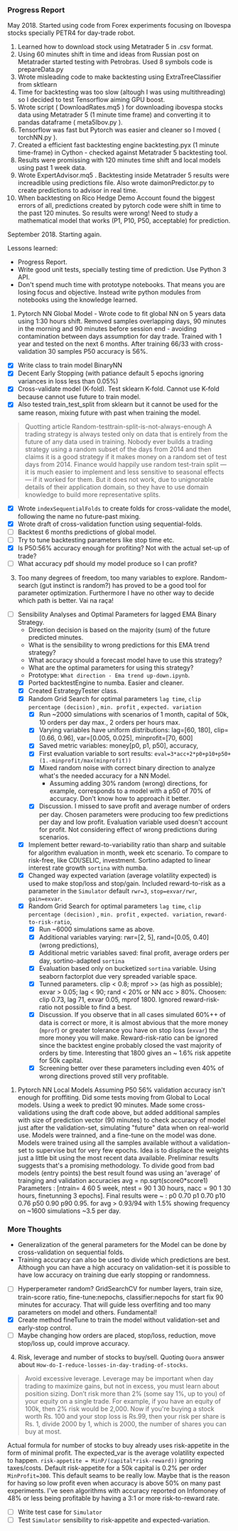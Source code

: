 
### Progress Report

May 2018. Started using code from Forex experiments focusing on Ibovespa stocks specially PETR4 for day-trade robot.
1. Learned how to download stock using Metatrader 5 in .csv format.  
2. Using 60 minutes shift in time and ideas from Russian post on Metatrader started testing with Petrobras. Used 8 symbols code is prepareData.py  
3. Wrote misleading code to make backtesting using ExtraTreeClassifier from sktlearn
4. Time for backtesting was too slow (altough I was using multithreading) so I decided to test Tensorflow aiming GPU boost.
5. Wrote script ( DownloadRates.mq5 ) for downloading ibovespa stocks data using Metatrader 5 (1 minute time frame) and converting it to pandas dataframe ( meta5Ibov.py ).
6. Tensorflow was fast but Pytorch was easier and cleaner so I moved ( torchNN.py ).
7. Created a efficient fast backtesting engine backtesting.pyx (1 minute time-frame) in Cython - checked against Metatrader 5 backtesting tool.
8. Results were promissing with 120 minutes time shift and local models using past 1 week data.
9. Wrote ExpertAdvisor.mq5 . Backtesting inside Metatrader 5 results were increadible using predictions file. Also wrote daimonPredictor.py to create predictions to advisor in real time.
10. When backtesting on Rico Hedge Demo Account found the biggest errors of all, predictions created by pytorch code were shift in time to the past 120 minutes. So results were wrong! Need to study a mathematical model that works (P1, P10, P50, acceptable) for prediction.

September 2018. Starting again.

Lessons learned:
- Progress Report.
- Write good unit tests, specially testing time of prediction. Use Python 3 API.
- Don't spend much time with prototype notebooks. That means you are losing focus and objective. Instead write python modules from notebooks using the knowledge learned.

1. Pytorch NN Global Model - Wrote code to fit global NN on 5 years data using 1:30 hours shift. Removed samples overlapping days, 90 minutes in the morning and 90 minutes before session end - avoiding contamination between days assumption for day trade. Trained with 1 year and tested on the next 6 months. After training 66/33 with cross-validation 30 samples P50 accuracy is 56%.

- [x] Write class to train model BinaryNN  
- [x] Decent Early Stopping (with patiance default 5 epochs ignoring variances in loss less than 0.05%)  
- [x] Cross-validate model (K-fold). Test sklearn K-fold. Cannot use K-fold because cannot use future to train model.  
- [x] Also tested train_test_split from sklearn but it cannot be used for the same reason, mixing future with past when training the model.  

> Quotting article Random-testtrain-split-is-not-always-enough A trading strategy is always tested only on data that is entirely from the future of any data used in training. Nobody ever builds a trading strategy using a random subset of the days from 2014 and then claims it is a good strategy if it makes money on a random set of test days from 2014. Finance would happily use random test-train split — it is much easier to implement and less sensitive to seasonal effects — if it worked for them. But it does not work, due to unignorable details of their application domain, so they have to use domain knowledge to build more representative splits.  

- [x] Wrote `indexSequentialFolds` to create folds for cross-validate the model, following the name no future-past mixing.  
- [x] Wrote draft of cross-validation function using sequential-folds.  
- [ ] Backtest 6 months predictions of global model.  
- [ ] Try to tune backtesting parameters like stop time etc.   
- [x] Is P50:56% accuracy enough for profiting? Not with the actual set-up of trade?
- [ ] What accuracy pdf should my model produce so I can profit?  

3. Too many degrees of freedom, too many variables to explore. Random-search (gut instinct is random?) has proved to be a good tool for parameter optimization. Furthermore I have no other way to decide which path is better. Vai na raça!  
- [ ] Sensibility Analyses and Optimal Parameters for lagged EMA Binary Strategy. 
    - Direction decision is based on the majority (sum) of the future predicted minutes.  
    - What is the sensibility to wrong predictions for this EMA trend strategy?  
    - What accuracy should a forecast model have to use this strategy?  
    - What are the optimal parameters for using this strategy?  
    - Prototype:  `What direction - Ema trend up-down.ipynb`.  
  - [x] Ported backtestEngine to numba. Easier and cleaner. 
  - [x] Created EstrategyTester class.  
  - [x] Random Grid Search for optimal parameters  `lag time`, `clip percentage (decision)` , `min. profit` , `expected. variation`
      - [x] Run ~2000 simulations with scenarios of 1 month, capital of 50k, 10 orders per day max., 2 orders per hours max.   
      - [x] Varying variables have uniform distributions: lag=[60, 180], clip=[0.66, 0.96], var=[0.005, 0.025], minprofit=[70, 600]  
      - [x] Saved metric variables: money[p0, p1, p50], accuracy, 
      - [x] First evaluation variable to sort results: `eval=3*acc+2*p0+p10+p50+(1.-minprofit/max(minprofit))`  
      - [x] Mixed random noise with correct binary direction to analyze what's the needed accuracy for a NN Model.
          - Assuming adding 30% random (wrong) directions, for example, corresponds to a model with a p50 of 70% of accuracy. Don't know how to approach it better.        
      - [x] Discussion. I missed to save profit and average number of orders per day. Chosen parameters were producing too few predictions per day and low profit. Evaluation variable used doesn't account for profit. Not considering effect of wrong predictions during scenarios.
  - [x] Implement better reward-to-variability ratio than sharp and suitable for algorithm evaluation in month, week etc scenario. To compare to risk-free, like CDI/SELIC, investment. Sortino adapted to linear interest rate growth `sortina` with numba.
  - [x] Changed way expected variation (average volatility expected) is used to make stop/loss and stop/gain. Included reward-to-risk as a parameter in the `Simulator` default `rwr=3`, `stop=exvar/rwr`, `gain=exvar`. 
  - [x] Random Grid Search for optimal parameters `lag time`, `clip percentage (decision)` , `min. profit` , `expected. variation`, `reward-to-risk-ratio`, 
      - [x] Run ~6000 simulations same as above.
      - [x] Additional variables varying: rwr=[2, 5], rand=[0.05, 0.40] (wrong predictions), 
      - [x] Additional metric variables saved: final profit, average orders per day, sortino-adapted `sortina`
      - [x] Evaluation based only on bucketized `sortina` variable. Using seaborn factorplot due very spreaded variable space. 
      - [x] Tunned parameters. clip < 0.8; mprof >> (as high as possible); exvar > 0.05; lag < 90; rand < 20% or NN acc > 80%. Choosen: clip 0.73, lag 71, exvar 0.05, mprof 1800. Ignored reward-risk-ratio not possible to find a best. 
      - [x] Discussion. If you observe that in all cases simulated 60%++ of data is correct or more, it is almost abvious that the more money (`mprof`) or greater tolerance you have on stop loss (`exvar`) the more money you will make. Reward-risk-ratio can be ignored since the backtest engine probably closed the vast majority of orders by time. Interesting that 1800 gives an ~ 1.6% risk appetite for 50k capital.
      - [x] Screening better over these parameters including even 40% of wrong directions proved still very profitable. 

1.  Pytorch NN Local Models Assuming P50 56% validation accuracy isn't enough for proffiting. Did some tests moving from Global to Local models. Using a week to predict 90 minutes. Made some cross-validations using the draft code above, but added additional samples with size of prediction vector (90 minutes) to check accuracy of model just after the validation-set, simulating "future" data when on real-world use. Models were trainned, and a fine-tune on the model was done. Models were trained using all the samples available without a validation-set to supervise but for very few epochs. Idea is to displace the weights just a little bit using the most recent data available. Preliminar results suggests that's a promising methodology. To divide good from bad models (entry points) the best result found was using an 'average' of trainging and validation accuracies avg = np.sqrt(score0*score1) Parameters : [ntrain= 4 60 5 week, ntest = 90 1 30 hours, nacc = 90 1 30 hours, finetunning 3 epochs]. Final results were ~ : p0 0.70 p1 0.70 p10 0.76 p50 0.90 p90 0.95. for avg > 0.93/94 with 1.5% showing frequency on ~1600 simulations ~3.5 per day.  

### More Thoughts  

- Generalization of the general parameters for the Model can be done by cross-validation on sequential folds.  
- Training accuracy can also be used to divide which predictions are best. Although you can have a high accuracy on validation-set it is possible to have low accuracy on training due early stopping or randomness.  
- [ ] Hyperperameter random? GridSearchCV for number layers, train size, train-score ratio, fine-tune:nepochs, classifier:nepochs for start fix 90 minutes for accuracy. That will guide less overfiting and too many parameters on model and others. Fundamental!  
- [x] Create method fineTune to train the model without validation-set and early-stop control.  
- [ ] Maybe changing how orders are placed, stop/loss, reduction, move stop/loss up, could improve accuracy.

4. Risk, leverage and number of stocks to buy/sell. Quoting `Quora` answer about `How-do-I-reduce-losses-in-day-trading-of-stocks`.
> Avoid excessive leverage. Leverage may be important when day trading to maximize gains, but not in excess, you must learn about position sizing. Don’t risk more than 2% (some say 1%, up to you) of your equity on a single trade. For example, if you have an equity of 100k, then 2% risk would be 2,000. Now if you're buying a stock worth Rs. 100 and your stop loss is Rs.99, then your risk per share is Rs. 1, divide 2000 by 1, which is 2000, the number of shares you can buy at most.

Actual formula for number of stocks to buy already uses risk-appetite in the form of minimal profit. The expected_var is the average volatility expected to happen. `risk-appetite = MinP/(capital*risk-reward))` ignoring taxes/costs. Default risk-appetite for a 50k capital is 0.2% per order `MinProfit=300`. This default seams to be really low. Maybe that is the reason for having so low profit even when accuracy is above 50% on many past experiments. I've seen algorithms with accuracy reported on Infomoney of 48% or less being profitable by having a 3:1 or more risk-to-reward rate.  

- [ ] Write test case for `Simulator` 
- [ ] Test `Simulator` sensibility to risk-appetite and expected-variation. 

